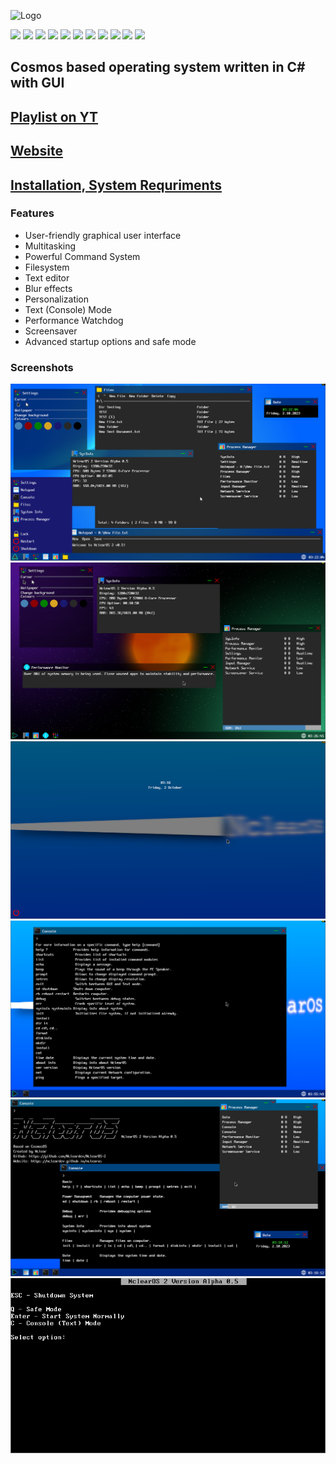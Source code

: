 ![Logo](https://i.imgur.com/889QgpM.png)

[![](https://img.shields.io/github/release/Ncleardev/NclearOS-2.svg)](https://github.com/Ncleardev/NclearOS-2/releases)
[![](https://img.shields.io/badge/Made%20with-Cosmos-1f425f.svg)](https://github.com/CosmosOS/Cosmos)
[![](https://img.shields.io/website-up-down-green-red/http/ncleardev.github.io.svg)](https://ncleardev.github.io/nclearos)
[![](https://img.shields.io/github/downloads/Ncleardev/NclearOS-2/total.svg)](https://github.com/Ncleardev/NclearOS-2/releases)
[![](https://img.shields.io/github/forks/Ncleardev/NclearOS-2.svg)](https://github.com/Ncleardev/NclearOS-2/forks)
[![](https://img.shields.io/github/stars/Ncleardev/NclearOS-2.svg)](https://github.com/Ncleardev/NclearOS-2/stargazers)
[![](https://img.shields.io/github/issues/Ncleardev/NclearOS-2.svg)](https://github.com/Ncleardev/NclearOS-2/issues)
[![](https://img.shields.io/github/issues-closed/Ncleardev/NclearOS-2.svg)](https://github.com/Ncleardev/NclearOS-2/issues?q=is%3Aissue+is%3Aclosed)
[![](https://tokei.rs/b1/github/Ncleardev/NclearOS-2?category=code.svg)](https://github.com/Ncleardev/NclearOS-2/tree/main/NclearOS2)
[![](https://img.shields.io/github/languages/code-size/Ncleardev/NclearOS-2.svg)](https://github.com/Ncleardev/NclearOS-2/tree/main/NclearOS2)
[![](https://img.badgesize.io/https://github.com/Ncleardev/NclearOS-2/releases/download/v0.5.0/NclearOS2.iso.svg?label=ISO_size)](https://github.com/Ncleardev/NclearOS-2/releases/tag/v0.5.0)

## Cosmos based operating system written in C# with GUI
## [Playlist on YT](https://youtube.com/playlist?list=PLjuew_ibisGV2tB8to_ESzlDNQwBTE6yk)
## [Website](https://ncleardev.github.io/nclearos)
## [Installation, System Requriments](https://ncleardev.github.io/nclearos-faq)

### Features
- User-friendly graphical user interface
- Multitasking
- Powerful Command System
- Filesystem
- Text editor
- Blur effects
- Personalization
- Text (Console) Mode
- Performance Watchdog
- Screensaver
- Advanced startup options and safe mode

### Screenshots
![Screenshot](/Screenshots/1.png)
![Screenshot](/Screenshots/2.png)
![Screenshot](/Screenshots/3.png)
![Screenshot](/Screenshots/6.png)
![Screenshot](/Screenshots/4.png)
![Screenshot](/Screenshots/5.png)
